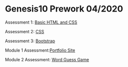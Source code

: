 # Genesis10  Prework  04/2020

Assessment 1: [Basic HTML and CSS](https://hallek7.github.io/hallek7-hallek7.github.io/Dev10-Program/HTML_BasicCSS_Assessment/index.html)

Assessment 2: [CSS](https://hallek7.github.io/hallek7-hallek7.github.io/Dev10-Program/CSS_Assessment/index.html)

Assessment 3: [Bootstrap](https://hallek7.github.io/hallek7-hallek7.github.io/Dev10-Program/Bootstrap_Assessment/index.html)

Module 1 Assessment:[Portfolio Site](https://hallek7.github.io/hallek7-hallek7.github.io/Dev10-Program//Module-1_Assessment/index.html)

Module 2 Assessment: [Word Guess Game](https://hallek7.github.io/hallek7-hallek7.github.io/Dev10-Program/Module-2_Assessment/index.html)


